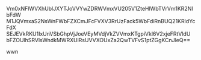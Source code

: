 Vm0xNFlWVXhUblJXYTJoVVYwZDRWVmxVU205V1ZteHlWbTVrVm1KR2NIbFdW
M1JQVmxaS2NsWnFWbFZXCmJFcFVXV3RrUzFack5WbFdiRnBUQ21KRldYcFdX
SEJEVkRKU1IxUnVSbGhpVjJoeVEyMVdjVkZVVmxKTgpiVkl6V2xjeFRtVldU
bFZOUlhSRVlsWndkMWRXUlRsUVVXOUxZa2QwTVFvS1ptZGgKCnJleQ==

wwn